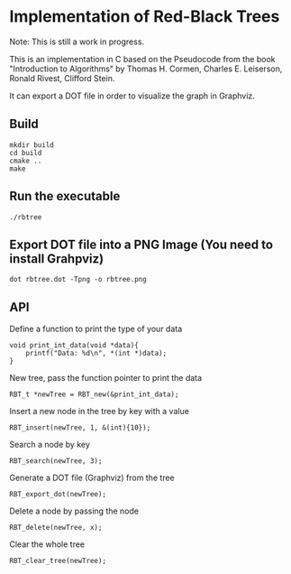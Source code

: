 # Implementation of Red-Black Trees

Note: This is still a work in progress.

This is an implementation in C based on the Pseudocode from the book "Introduction to Algorithms" by Thomas H. Cormen, Charles E. Leiserson, Ronald Rivest, Clifford Stein.

It can export a DOT file in order to visualize the graph in Graphviz.

## Build
```
mkdir build
cd build
cmake ..
make
```

## Run the executable
```
./rbtree
```

## Export DOT file into a PNG Image (You need to install Grahpviz)

```
dot rbtree.dot -Tpng -o rbtree.png
```

## API

Define a function to print the type of your data
```
void print_int_data(void *data){
    printf("Data: %d\n", *(int *)data);
}
```

New tree, pass the function pointer to print the data
```
RBT_t *newTree = RBT_new(&print_int_data);
```

Insert a new node in the tree by key with a value
```
RBT_insert(newTree, 1, &(int){10});
```

Search a node by key
```
RBT_search(newTree, 3);
```

Generate a DOT file (Graphviz) from the tree
```
RBT_export_dot(newTree);
```

Delete a node by passing the node
```
RBT_delete(newTree, x);
```

Clear the whole tree
```
RBT_clear_tree(newTree);
```